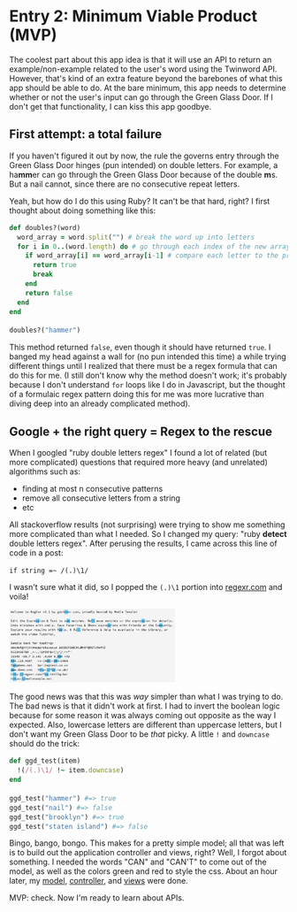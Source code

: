 # Entry 2: Minimum Viable Product (MVP)

The coolest part about this app idea is that it will use an API to return an example/non-example related to the user's word using the Twinword API.  However, that's kind of an extra feature beyond the barebones of what this app should be able to do.  At the bare minimum, this app needs to determine whether or not the user's input can go through the Green Glass Door.  If I don't get that functionality, I can kiss this app goodbye.

## First attempt: a total failure

If you haven't figured it out by now, the rule the governs entry through the Green Glass Door hinges (pun intended) on double letters.  For example, a ha**mm**er can go through the Green Glass Door because of the double **m**s.  But a nail cannot, since there are no consecutive repeat letters.

Yeah, but how do I do this using Ruby? It can't be that hard, right? I first thought about doing something like this:

```ruby
def doubles?(word)
  word_array = word.split("") # break the word up into letters
  for i in 0..(word.length) do # go through each index of the new array
    if word_array[i] == word_array[i-1] # compare each letter to the previous one
      return true
      break
    end
    return false
  end
end

doubles?("hammer")
```

This method returned `false`, even though it should have returned `true`.  I banged my head against a wall for (no pun intended this time) a while trying different things until I realized that there must be a regex formula that can do this for me.  (I still don't know why the method doesn't work; it's probably because I don't understand `for` loops like I do in Javascript, but the thought of a formulaic regex pattern doing this for me was more lucrative than diving deep into an already complicated method).

## Google + the right query = Regex to the rescue

When I googled "ruby double letters regex" I found a lot of related (but more complicated) questions that required more heavy (and unrelated) algorithms such as: 

- finding at most n consecutive patterns
- remove all consecutive letters from a string
- etc

All stackoverflow results (not surprising) were trying to show me something more complicated than what I needed.  So I changed my query: "ruby **detect** double letters regex".  After perusing the results, I came across this line of code in a post:

`if string =~ /(.)\1/`

I wasn't sure what it did, so I popped the `(.)\1` portion into [regexr.com](http://regexr.com) and voila!

<img src="../images/02-regexr.png" style="width: 300px;" />

The good news was that this was *way* simpler than what I was trying to do.  The bad news is that it didn't work at first.  I had to invert the boolean logic because for some reason it was always coming out opposite as the way I expected.  Also, lowercase letters are different than uppercase letters, but I don't want my Green Glass Door to be *that* picky.  A little `!` and `downcase` should do the trick:

```ruby
def ggd_test(item)
  !(/(.)\1/ !~ item.downcase)
end

ggd_test("hammer") #=> true
ggd_test("nail") #=> false
ggd_test("brooklyn") #=> true
ggd_test("staten island") #=> false
```

Bingo, bango, bongo.  This makes for a pretty simple model; all that was left is to build out the application controller and views, right?  Well, I forgot about something.  I needed the words "CAN" and "CAN'T" to come out of the model, as well as the colors green and red to style the css. About an hour later, my [model](https://github.com/brianmueller/green-glass-door/commit/b97848db772c2181944068c12d59cedecf112177), [controller](https://github.com/brianmueller/green-glass-door/commit/2b3e04fcf5553863000d6bca790ca4b3f3656aea), and [views](https://github.com/brianmueller/green-glass-door/commit/ba928c9ff95de7adbc7db61eca773dee46f68141) were done.

MVP: check. Now I'm ready to learn about APIs.

